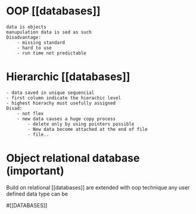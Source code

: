 # OOP [[databases]]
	data is objects
	manupulation data is sed as such
	Disadvantage:
		- missing standard
		- hard to use
		- run time not predictable
# Hierarchic [[databases]]
	- data saved in unique sequencial
	- first column indicate the hierachic level
	- highest hierachy must usefully assigned
	Disad:
		- not flex
		- new data causes a huge copy process
			- delete only by using pointers possible
			- New data become attached at the end of file
			- file..
# Object relational database (important)
Build on relational [[databases]]
are extended with oop technique
any user defined data type can be 






#[[DATABASES]]